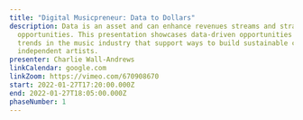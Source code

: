 ```yaml
---
title: "Digital Musicpreneur: Data to Dollars"
description: Data is an asset and can enhance revenues streams and strategic
  opportunities. This presentation showcases data-driven opportunities and
  trends in the music industry that support ways to build sustainable careers as
  independent artists.
presenter: Charlie Wall-Andrews
linkCalendar: google.com
linkZoom: https://vimeo.com/670908670
start: 2022-01-27T17:20:00.000Z
end: 2022-01-27T18:05:00.000Z
phaseNumber: 1
---
```

